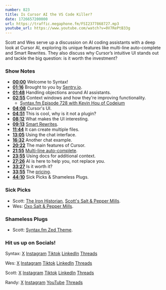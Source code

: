 ```yaml
---
number: 823
title: Is Cursor AI the VS Code Killer?
date: 1726657200000
url: https://traffic.megaphone.fm/FSI2377868727.mp3
youtube_url: https://www.youtube.com/watch?v=0V7RePtB33g
---
```


Scott and Wes serve up a discussion on AI coding assistants with a deep look at Cursor AI, exploring its unique features like multi-line auto-complete and Smart Rewrites. They also discuss why Cursor’s intuitive UI stands out and tackle the big question: is it worth the investment?

### Show Notes

* **[00:00](#t=00:00)** Welcome to Syntax!
* **[01:16](#t=01:16)** Brought to you by [Sentry.io](https://sentry.io/syntax).
* **[01:48](#t=01:48)** Handling objections around AI assistants.
* **[02:55](#t=02:55)** Context windows and how they're improving functionality.
    * [Syntax.fm Episode 728 with Kevin Hou of Codeium](https://syntax.fm/728)
* **[04:08](#t=04:08)** Cursor's UI.
* **[04:51](#t=04:51)** This is cool, why is it not a plugin?
* **[08:12](#t=08:12)** What makes the UI interesting.
* **[09:13](#t=09:13)** [Smart Rewrites](https://www.cursor.com/features).
* **[11:44](#t=11:44)** It can create multiple files.
* **[13:05](#t=13:05)** Using the chat interface.
* **[16:32](#t=16:32)** Another chat example.
* **[20:22](#t=20:22)** The main features of Cursor.
* **[21:55](#t=21:55)** [Multi-line auto-complete](https://www.cursor.com/features).
* **[23:55](#t=23:55)** Using docs for additional context.
* **[27:26](#t=27:26)** AI is here to help you, not replace you.
* **[33:27](#t=33:27)** Is it worth it?
* **[33:55](#t=33:55)** The [pricing](https://www.cursor.com/pricing).
* **[44:10](#t=44:10)** Sick Picks & Shameless Plugs.

### Sick Picks

- Scott: [The Iron Historian](https://www.youtube.com/@Iron.Historian), [Scott's Salt & Pepper Mills](https://amzn.to/4dMLvtb).
- Wes: [Oxo Salt & Pepper Mills](https://www.costco.ca/oxo-softworks-salt-and-pepper-grinder-set.product.100791691.html).

### Shameless Plugs

- Scott: [Syntax.fm Zed Theme](https://github.com/syntaxfm/syntax-zed-theme).

### Hit us up on Socials!

Syntax: [X](https://twitter.com/syntaxfm) [Instagram](https://www.instagram.com/syntax_fm/) [Tiktok](https://www.tiktok.com/@syntaxfm) [LinkedIn](https://www.linkedin.com/company/96077407/admin/feed/posts/) [Threads](https://www.threads.net/@syntax_fm)

Wes: [X](https://twitter.com/wesbos) [Instagram](https://www.instagram.com/wesbos/) [Tiktok](https://www.tiktok.com/@wesbos) [LinkedIn](https://www.linkedin.com/in/wesbos/) [Threads](https://www.threads.net/@wesbos)

Scott: [X](https://twitter.com/stolinski) [Instagram](https://www.instagram.com/stolinski/) [Tiktok](https://www.tiktok.com/@stolinski) [LinkedIn](https://www.linkedin.com/in/stolinski/) [Threads](https://www.threads.net/@stolinski)

Randy: [X](https://twitter.com/randyrektor) [Instagram](https://www.instagram.com/randyrektor/) [YouTube](https://www.youtube.com/@randyrektor) [Threads](https://www.threads.net/@randyrektor)
